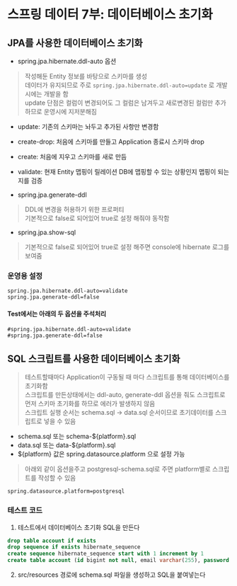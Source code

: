 # 스프링 데이터 7부: 데이터베이스 초기화
## JPA를 사용한 데이터베이스 초기화
- spring.jpa.hibernate.ddl-auto 옵션  
> 작성해둔 Entity 정보를 바탕으로 스키마를 생성  
  > 데이터가 유지되므로 주로 `spring.jpa.hibernate.ddl-auto=update` 로 개발시에는 개발을 함  
  > update 단점은 컬럼이 변경되어도 그 컬럼은 남겨두고 새로변경된 컬럼만 추가하므로 운영시에 지저분해짐  
  - update: 기존의 스키마는 놔두고 추가된 사항만 변경함  
  - create-drop: 처음에 스키마를 만들고 Application 종료시 스키마 drop
  - create: 처음에 지우고 스키마를 새로 만듬
  - validate: 현재 Entity 맵핑이 릴레이션 DB에 맵핑할 수 있는 상황인지 맵핑이 되는지를 검증

- spring.jpa.generate-ddl  
> DDL에 변경을 허용하기 위한 프로퍼티  
> 기본적으로 false로 되어있어 true로 설정 해줘야 동작함  

- spring.jpa.show-sql  
> 기본적으로 false로 되어있어 true로 설정 해주면 console에 hibernate 로그를 보여줌  

### 운영용 설정
```
spring.jpa.hibernate.ddl-auto=validate
spring.jpa.generate-ddl=false
```

#### Test에서는 아래의 두 옵션을 주석처리
```
#spring.jpa.hibernate.ddl-auto=validate
#spring.jpa.generate-ddl=false
```

## SQL 스크립트를 사용한 데이터베이스 초기화
> 테스트할때마다 Application이 구동될 때 마다 스크립트를 통해 데이터베이스를 초기화함  
> 스크립트를 만든상태에서는 ddl-auto, generate-ddl 옵션을 줘도 스크립트로 먼저 스키마 초기화를 하므로 에러가 발생하지 않음  
> 스크립트 실행 순서는 schema.sql -> data.sql 순서이므로 초기데이터를 스크립트로 넣을 수 있음  
- schema.sql 또는 schema-${platform}.sql  
- data.sql 또는 data-${platform}.sql
- ${platform} 값은 spring.datasource.platform 으로 설정 가능
> 아래외 같이 옵션을주고 postgresql-schema.sql로 주면 platform별로 스크립트를 작성할 수 있음  
```
spring.datasource.platform=postgresql
```

### 테스트 코드
1. 테스트에서 데이터베이스 초기화 SQL을 만든다
```sql
drop table account if exists
drop sequence if exists hibernate_sequence
create sequence hibernate_sequence start with 1 increment by 1
create table account (id bigint not null, email varchar(255), password varchar(255), username varchar(255), primary key (id))
```

2. src/resources 경로에 schema.sql 파일을 생성하고 SQL을 붙여넣는다